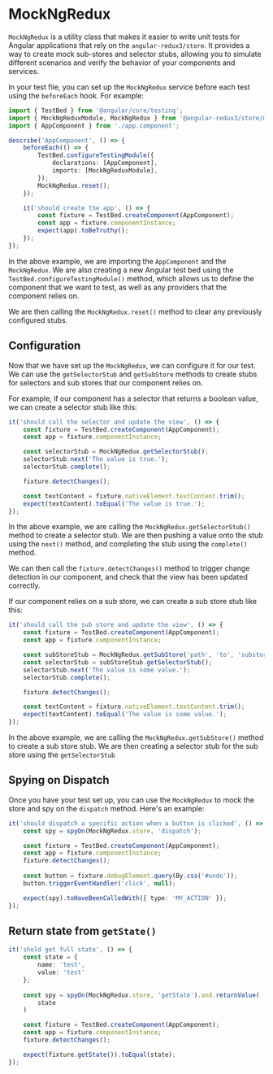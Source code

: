 # MockNgRedux 
`MockNgRedux` is a utility class that makes it easier to write unit tests for Angular applications that rely on the `angular-redux3/store`.
It provides a way to create mock sub-stores and selector stubs,
allowing you to simulate different scenarios and verify the behavior of your components and services.

In your test file, you can set up the `MockNgRedux` service before each test using the `beforeEach` hook.
For example:

```typescript
import { TestBed } from '@angular/core/testing';
import { MockNgReduxModule, MockNgRedux } from '@angular-redux3/store/mocks';
import { AppComponent } from './app.component';

describe('AppComponent', () => {
    beforeEach(() => {
        TestBed.configureTestingModule({
            declarations: [AppComponent],
            imports: [MockNgReduxModule],
        });
        MockNgRedux.reset();
    });

    it('should create the app', () => {
        const fixture = TestBed.createComponent(AppComponent);
        const app = fixture.componentInstance;
        expect(app).toBeTruthy();
    });
});
```

In the above example, we are importing the `AppComponent` and the `MockNgRedux`. 
We are also creating a new Angular test bed using the `TestBed.configureTestingModule()` method,
which allows us to define the component that we want to test, as well as any providers that the component relies on.

We are then calling the `MockNgRedux.reset()` method to clear any previously configured stubs.

## Configuration
Now that we have set up the `MockNgRedux`, we can configure it for our test.
We can use the `getSelectorStub` and `getSubStore` methods to create stubs for selectors and sub stores that our component relies on.

For example, if our component has a selector that returns a boolean value,
we can create a selector stub like this:

```typescript
it('should call the selector and update the view', () => {
    const fixture = TestBed.createComponent(AppComponent);
    const app = fixture.componentInstance;

    const selectorStub = MockNgRedux.getSelectorStub();
    selectorStub.next('The value is true.');
    selectorStub.complete();

    fixture.detectChanges();

    const textContent = fixture.nativeElement.textContent.trim();
    expect(textContent).toEqual('The value is true.');
});
```

In the above example, we are calling the `MockNgRedux.getSelectorStub()` method to create a selector stub.
We are then pushing a value onto the stub using the `next()` method, and completing the stub using the `complete()` method.

We can then call the `fixture.detectChanges()` method to trigger change detection in our component,
and check that the view has been updated correctly.

If our component relies on a sub store, we can create a sub store stub like this:
```typescript
it('should call the sub store and update the view', () => {
    const fixture = TestBed.createComponent(AppComponent);
    const app = fixture.componentInstance;

    const subStoreStub = MockNgRedux.getSubStore('path', 'to', 'substore');
    const selectorStub = subStoreStub.getSelectorStub();
    selectorStub.next('The value is some value.');
    selectorStub.complete();

    fixture.detectChanges();

    const textContent = fixture.nativeElement.textContent.trim();
    expect(textContent).toEqual('The value is some value.');
});
```

In the above example, we are calling the `MockNgRedux.getSubStore()` method to create a sub store stub.
We are then creating a selector stub for the sub store using the `getSelectorStub`

## Spying on Dispatch
Once you have your test set up, you can use the `MockNgRedux` to mock the store and spy on the `dispatch` method.
Here's an example:

```typescript
it('should dispatch a specific action when a button is clicked', () => {
    const spy = spyOn(MockNgRedux.store, 'dispatch');

    const fixture = TestBed.createComponent(AppComponent);
    const app = fixture.componentInstance;
    fixture.detectChanges();
    
    const button = fixture.debugElement.query(By.css('#undo'));
    button.triggerEventHandler('click', null);

    expect(spy).toHaveBeenCalledWith({ type: 'MY_ACTION' });
});
```

## Return state from `getState()` 
```typescript
it('shold get full state', () => {
    const state = {
        name: 'test',
        value: 'test'
    };
    
    const spy = spyOn(MockNgRedux.store, 'getState').and.returnValue(
        state
    )

    const fixture = TestBed.createComponent(AppComponent);
    const app = fixture.componentInstance;
    fixture.detectChanges();

    expect(fixture.getState()).toEqual(state);
});
```



